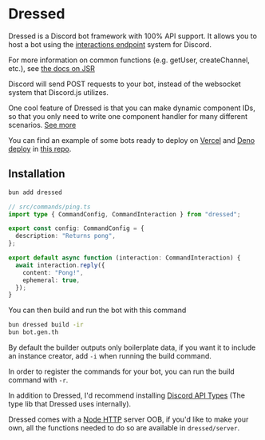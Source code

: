 # Dressed

Dressed is a Discord bot framework with 100% API support. It allows you to host a bot using the
[interactions endpoint](https://discord.com/developers/docs/interactions/overview#configuring-an-interactions-endpoint-url)
system for Discord.

For more information on common functions (e.g. getUser, createChannel, etc.), see [the docs on JSR](https://jsr.io/@dressed/dressed/doc)

Discord will send POST requests to your bot, instead of the websocket system
that Discord.js utilizes.

One cool feature of Dressed is that you can make dynamic component IDs, so that you only need to write one component handler for many different scenarios. [See more](https://dressed.vercel.app/docs/components#dynamic-component-ids)

You can find an example of some bots ready to deploy on
[Vercel](https://vercel.com) and [Deno deploy](https://deno.com/deploy) in
[this repo](https://github.com/Inbestigator/dressed-examples).

## Installation

```bash
bun add dressed
```

```ts
// src/commands/ping.ts
import type { CommandConfig, CommandInteraction } from "dressed";

export const config: CommandConfig = {
  description: "Returns pong",
};

export default async function (interaction: CommandInteraction) {
  await interaction.reply({
    content: "Pong!",
    ephemeral: true,
  });
}
```

You can then build and run the bot with this command

```bash
bun dressed build -ir
bun bot.gen.th
```

By default the builder outputs only boilerplate data, if you want it to
include an instance creator, add `-i` when running the build command.

In order to register the commands for your bot, you can run the build command with `-r`.

In addition to Dressed, I'd recommend installing
[Discord API Types](https://www.npmjs.com/package/discord-api-types) (The type
lib that Dressed uses internally).

Dressed comes with a [Node HTTP](https://nodejs.org/api/http.html) server OOB, if you'd like to make your own,
all the functions needed to do so are available in `dressed/server`.

